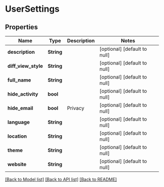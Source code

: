 # UserSettings

## Properties
Name | Type | Description | Notes
------------ | ------------- | ------------- | -------------
**description** | **String** |  | [optional] [default to null]
**diff_view_style** | **String** |  | [optional] [default to null]
**full_name** | **String** |  | [optional] [default to null]
**hide_activity** | **bool** |  | [optional] [default to null]
**hide_email** | **bool** | Privacy | [optional] [default to null]
**language** | **String** |  | [optional] [default to null]
**location** | **String** |  | [optional] [default to null]
**theme** | **String** |  | [optional] [default to null]
**website** | **String** |  | [optional] [default to null]

[[Back to Model list]](../README.md#documentation-for-models) [[Back to API list]](../README.md#documentation-for-api-endpoints) [[Back to README]](../README.md)


